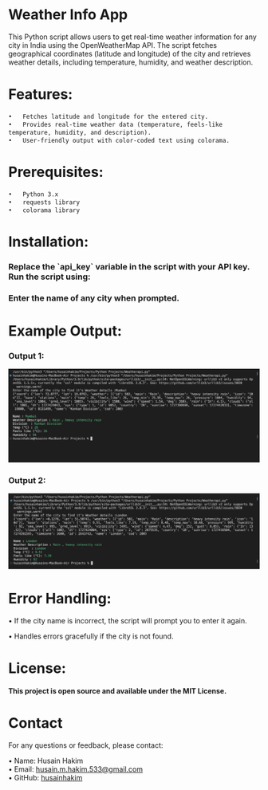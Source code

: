 # Weather Info App

This Python script allows users to get real-time weather information for any city in India using the OpenWeatherMap API. The script fetches geographical coordinates (latitude and longitude) of the city and retrieves weather details, including temperature, humidity, and weather description.

# Features:

	•	Fetches latitude and longitude for the entered city.
	•	Provides real-time weather data (temperature, feels-like temperature, humidity, and description).
	•	User-friendly output with color-coded text using colorama.

# Prerequisites:

	•	Python 3.x
	•	requests library
	•	colorama library

# Installation:
<h3> Replace the `api_key` variable in the script with your API key.
 Run the script using:
</h3>


<h3> Enter the name of any city when prompted.</h3>

# Example Output:
<h3>Output 1:</h3>
<img src="Output1.png" alt="Output 1" width="600"/>
<h3>Output 2:</h3>
<img src="Output2.png" alt="Output 1" width="600"/>

# Error Handling:

•	If the city name is incorrect, the script will prompt you to enter it again.

•	Handles errors gracefully if the city is not found.

# License:

<h4> This project is open source and available under the MIT License.</h4>

# Contact

For any questions or feedback, please contact:

•	Name: Husain Hakim <br>
•	Email: husain.m.hakim.533@gmail.com<br>
•	GitHub: <a href="https://github.com/husainhakim">husainhakim</a>
